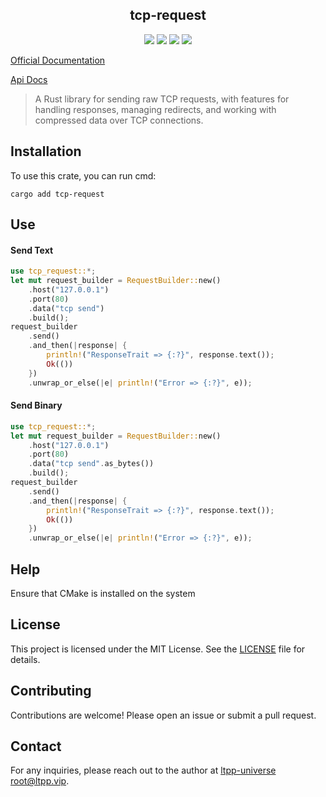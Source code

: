 <center>

## tcp-request

[![](https://img.shields.io/crates/v/tcp-request.svg)](https://crates.io/crates/tcp-request)
[![](https://docs.rs/tcp-request/badge.svg)](https://docs.rs/tcp-request)
[![](https://github.com/ltpp-universe/tcp-request/workflows/Rust/badge.svg)](https://github.com/ltpp-universe/tcp-request/actions?query=workflow:Rust)
[![](https://img.shields.io/crates/l/tcp-request.svg)](./LICENSE)

</center>

[Official Documentation](https://docs.ltpp.vip/tcp-request/)

[Api Docs](https://docs.rs/tcp-request/latest/tcp_request/)

> A Rust library for sending raw TCP requests, with features for handling responses, managing redirects, and working with compressed data over TCP connections.

## Installation

To use this crate, you can run cmd:

```shell
cargo add tcp-request
```

## Use

#### Send Text

```rs
use tcp_request::*;
let mut request_builder = RequestBuilder::new()
    .host("127.0.0.1")
    .port(80)
    .data("tcp send")
    .build();
request_builder
    .send()
    .and_then(|response| {
        println!("ResponseTrait => {:?}", response.text());
        Ok(())
    })
    .unwrap_or_else(|e| println!("Error => {:?}", e));
```

#### Send Binary

```rs
use tcp_request::*;
let mut request_builder = RequestBuilder::new()
    .host("127.0.0.1")
    .port(80)
    .data("tcp send".as_bytes())
    .build();
request_builder
    .send()
    .and_then(|response| {
        println!("ResponseTrait => {:?}", response.text());
        Ok(())
    })
    .unwrap_or_else(|e| println!("Error => {:?}", e));
```

## Help

Ensure that CMake is installed on the system

## License

This project is licensed under the MIT License. See the [LICENSE](LICENSE) file for details.

## Contributing

Contributions are welcome! Please open an issue or submit a pull request.

## Contact

For any inquiries, please reach out to the author at [ltpp-universe <root@ltpp.vip>](mailto:root@ltpp.vip).

